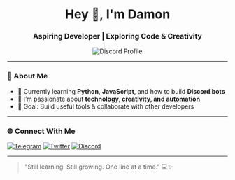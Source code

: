 <h1 align="center">Hey 👋, I'm Damon</h1>
<h3 align="center">Aspiring Developer | Exploring Code & Creativity</h3>

<p align="center">
  <img src="https://lanyard.cnrad.dev/api/1375419352203001960?theme=light&animated=true&borderRadius=20px&idleMessage=Probably%20learning%20something%20new..." alt="Discord Profile" />
</p>

---

### 🌱 About Me

- 🧠 Currently learning **Python**, **JavaScript**, and how to build **Discord bots**
- 🚀 I’m passionate about **technology, creativity, and automation**
- 🎯 Goal: Build useful tools & collaborate with other developers

---

### 🌐 Connect With Me

[![Telegram](https://img.shields.io/badge/Telegram-@real_damon-2CA5E0?style=for-the-badge&logo=telegram&logoColor=white)](https://t.me/real_damon)
[![Twitter](https://img.shields.io/badge/Twitter-@real_damon-1DA1F2?style=for-the-badge&logo=twitter&logoColor=white)](https://twitter.com/real_damon)
[![Discord](https://img.shields.io/badge/Discord-Damon%230000-5865F2?style=for-the-badge&logo=discord&logoColor=white)](https://discord.com/users/1375419352203001960)

---

> "Still learning. Still growing. One line at a time." 💻✨
